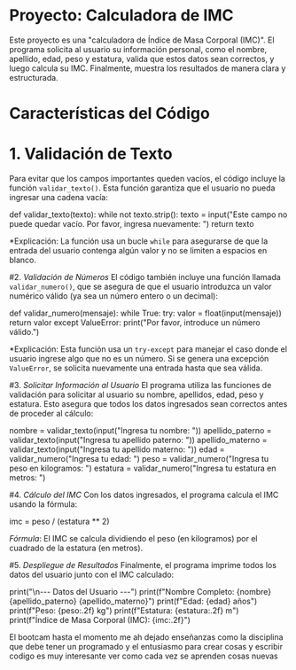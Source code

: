 # Proyecto: Calculadora de IMC 

Este proyecto es una  "calculadora de Índice de Masa Corporal (IMC)". El programa solicita al usuario su información personal, como el nombre, apellido, edad, peso y estatura, valida que estos datos sean correctos, y luego calcula su IMC. Finalmente, muestra los resultados de manera clara y estructurada.

# Características del Código

# 1. **Validación de Texto**
Para evitar que los campos importantes queden vacíos, el código incluye la función `validar_texto()`. Esta función garantiza que el usuario no pueda ingresar una cadena vacía:

def validar_texto(texto):
    while not texto.strip():
        texto = input("Este campo no puede quedar vacío. Por favor, ingresa nuevamente: ")
    return texto

 *Explicación: La función usa un bucle `while` para asegurarse de que la entrada del usuario contenga algún valor y no se limiten a espacios en blanco.

#2. *Validación de Números*
El código también incluye una función llamada `validar_numero()`, que se asegura de que el usuario introduzca un valor numérico válido (ya sea un número entero o un decimal):

def validar_numero(mensaje):
    while True:
        try:
            valor = float(input(mensaje))
            return valor
        except ValueError:
            print("Por favor, introduce un número válido.")

*Explicación: Esta función usa un `try-except` para manejar el caso donde el usuario ingrese algo que no es un número. Si se genera una excepción `ValueError`, se solicita nuevamente una entrada hasta que sea válida.

#3. *Solicitar Información al Usuario*
El programa utiliza las funciones de validación para solicitar al usuario su nombre, apellidos, edad, peso y estatura. Esto asegura que todos los datos ingresados sean correctos antes de proceder al cálculo:

nombre = validar_texto(input("Ingresa tu nombre: "))
apellido_paterno = validar_texto(input("Ingresa tu apellido paterno: "))
apellido_materno = validar_texto(input("Ingresa tu apellido materno: "))
edad = validar_numero("Ingresa tu edad: ")
peso = validar_numero("Ingresa tu peso en kilogramos: ")
estatura = validar_numero("Ingresa tu estatura en metros: ")


#4. *Cálculo del IMC*
Con los datos ingresados, el programa calcula el IMC usando la fórmula:

imc = peso / (estatura ** 2)

*Fórmula*: El IMC se calcula dividiendo el peso (en kilogramos) por el cuadrado de la estatura (en metros).

#5. *Despliegue de Resultados*
Finalmente, el programa imprime todos los datos del usuario junto con el IMC calculado:

print("\n--- Datos del Usuario ---")
print(f"Nombre Completo: {nombre} {apellido_paterno} {apellido_materno}")
print(f"Edad: {edad} años")
print(f"Peso: {peso:.2f} kg")
print(f"Estatura: {estatura:.2f} m")
print(f"Índice de Masa Corporal (IMC): {imc:.2f}")



 El bootcam hasta el momento me ah dejado enseñanzas como la disciplina que debe tener un programado y el entusiasmo para crear cosas y escribir codigo 
es muy interesante ver como cada vez se aprenden cosas nuevas 

